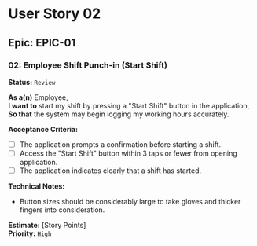 # User Story 02

## Epic: EPIC-01

### 02: Employee Shift Punch-in (Start Shift)
**Status:** <!-- `Backlog` | `Ready` | `In Progress`  | --> `Review` <!-- | `Done` -->

**As a(n)** Employee,  
**I want to** start my shift by pressing a "Start Shift" button in the application,  
**So that** the system may begin logging my working hours accurately.

**Acceptance Criteria:**
- [ ] The application prompts a confirmation before starting a shift.
- [ ] Access the "Start Shift" button within 3 taps or fewer from opening application.
- [ ] The application indicates clearly that a shift has started.

**Technical Notes:**
- Button sizes should be considerably large to take gloves and thicker fingers into consideration.

**Estimate:** [Story Points]  
**Priority:** `High` <!-- | `Medium` | `Low` -->
